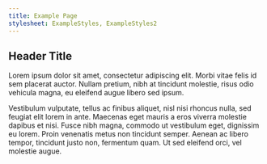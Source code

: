 ```yaml
---
title: Example Page
stylesheet: ExampleStyles, ExampleStyles2
---
```


## Header Title

Lorem ipsum dolor sit amet, consectetur adipiscing elit. Morbi vitae felis id sem placerat auctor. Nullam pretium, nibh at tincidunt molestie, risus odio vehicula magna, eu eleifend augue libero sed ipsum.

Vestibulum vulputate, tellus ac finibus aliquet, nisl nisi rhoncus nulla, sed feugiat elit lorem in ante. Maecenas eget mauris a eros viverra molestie dapibus et nisi. Fusce nibh magna, commodo ut vestibulum eget, dignissim eu lorem. Proin venenatis metus non tincidunt semper. Aenean ac libero tempor, tincidunt justo non, fermentum quam. Ut sed eleifend orci, vel molestie augue.
